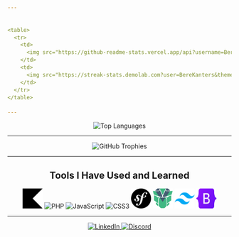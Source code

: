 ```yaml
---


<table>
  <tr>
    <td>
      <img src="https://github-readme-stats.vercel.app/api?username=BereKanters&show_icons=true&theme=dracula" alt="GitHub Stats" />
    </td>
    <td>
      <img src="https://streak-stats.demolab.com?user=BereKanters&theme=dracula&hide_border=true" alt="GitHub Streak" />
    </td>
  </tr>
</table>

---
```



<p align="center">
  <img src="https://github-readme-stats.vercel.app/api/top-langs/?username=BereKanters&layout=compact&theme=dracula&langs_count=10" alt="Top Languages" />
</p>

---


<p align="center">
  <img src="https://github-profile-trophy.vercel.app/?username=BereKanters&theme=dracula&margin-w=10&no-frame=true" alt="GitHub Trophies" />
</p>

---

<h2 align="center">Tools I Have Used and Learned</h2>
<p align="center">
<img src="assets/icons/kotlin.svg" alt="Kotlin" width="45" height="45"/>
  <img src="assets/icons/php.svg" alt="PHP" width="45" height="45"/>
  <img src="assets/icons/javascript.svg" alt="JavaScript" width="45" height="45"/>
  <img src="assets/icons/css3.svg" alt="CSS3" width="45" height="45"/>
  <img src="assets/icons/symfony.svg" alt="Symfony" width="45" height="45"/>
  <img src="assets/icons/primevue.svg" alt="PrimeVue" width="45" height="45"/>
  <img src="assets/icons/tailwindcss.svg" alt="Tailwind CSS" width="45" height="45"/>
  <img src="assets/icons/bootstrap.svg" alt="Bootstrap" width="45" height="45"/>

</p>


---
<p align="center">
  <a href="https://www.linkedin.com/in/bere-kanters-5018371a4/" target="_blank">
    <img src="https://img.shields.io/badge/LinkedIn-%230077B5.svg?&style=for-the-badge&logo=linkedin&logoColor=white" alt="LinkedIn"/>
  </a>
  <a href="https://discordapp.com/users/18397935023" target="_blank">
    <img src="https://img.shields.io/badge/Discord-%237289DA.svg?&style=for-the-badge&logo=discord&logoColor=white" alt="Discord"/>
  </a>
</p>


